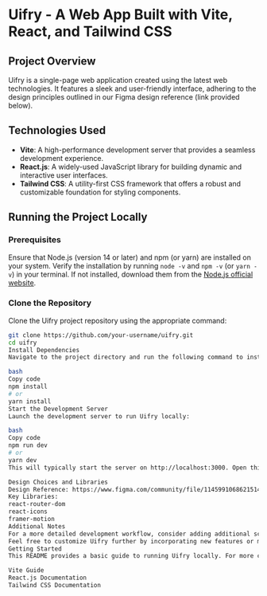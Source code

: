 # Uifry - A Web App Built with Vite, React, and Tailwind CSS

## Project Overview

Uifry is a single-page web application created using the latest web technologies. It features a sleek and user-friendly interface, adhering to the design principles outlined in our Figma design reference (link provided below).

## Technologies Used

- **Vite**: A high-performance development server that provides a seamless development experience.
- **React.js**: A widely-used JavaScript library for building dynamic and interactive user interfaces.
- **Tailwind CSS**: A utility-first CSS framework that offers a robust and customizable foundation for styling components.

## Running the Project Locally

### Prerequisites

Ensure that Node.js (version 14 or later) and npm (or yarn) are installed on your system. Verify the installation by running `node -v` and `npm -v` (or `yarn -v`) in your terminal. If not installed, download them from the [Node.js official website](https://nodejs.org/en/about/previous-releases).

### Clone the Repository

Clone the Uifry project repository using the appropriate command:

```bash
git clone https://github.com/your-username/uifry.git
cd uifry
Install Dependencies
Navigate to the project directory and run the following command to install the necessary dependencies:

bash
Copy code
npm install
# or
yarn install
Start the Development Server
Launch the development server to run Uifry locally:

bash
Copy code
npm run dev
# or
yarn dev
This will typically start the server on http://localhost:3000. Open this URL in your web browser to view the running application.

Design Choices and Libraries
Design Reference: https://www.figma.com/community/file/1145991068621514311
Key Libraries:
react-router-dom
react-icons
framer-motion
Additional Notes
For a more detailed development workflow, consider adding additional scripts in your package.json (e.g., for building the project for production).
Feel free to customize Uifry further by incorporating new features or modifying the existing design.
Getting Started
This README provides a basic guide to running Uifry locally. For more comprehensive information or troubleshooting, refer to the official documentation for the technologies used:

Vite Guide
React.js Documentation
Tailwind CSS Documentation
